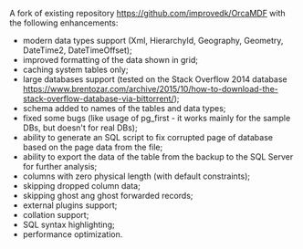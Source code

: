 A fork of existing repository https://github.com/improvedk/OrcaMDF with the following enhancements:

 - modern data types support (Xml, HierarchyId, Geography, Geometry, DateTime2, DateTimeOffset);
 - improved formatting of the data shown in grid;
 - caching system tables only;
 - large databases support (tested on the Stack Overflow 2014 database https://www.brentozar.com/archive/2015/10/how-to-download-the-stack-overflow-database-via-bittorrent/);
 - schema added to names of the tables and data types;
 - fixed some bugs (like usage of pg_first - it works mainly for the sample DBs, but doesn't for real DBs);
 - ability to generate an SQL script to fix corrupted page of database based on the page data from the file;
 - ability to export the data of the table from the backup to the SQL Server for further analysis;
 - columns with zero physical length (with default constraints);
 - skipping dropped column data;
 - skipping ghost ang ghost forwarded records;
 - external plugins support;
 - collation support;
 - SQL syntax highlighting;
 - performance optimization.
